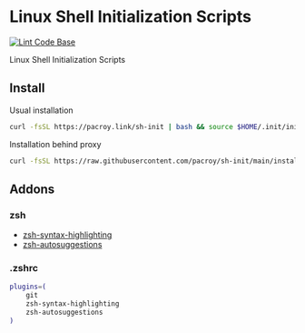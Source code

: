 # Linux Shell Initialization Scripts

[![Lint Code Base](https://github.com/pacroy/sh-init/actions/workflows/linter.yml/badge.svg?branch=main)](https://github.com/pacroy/sh-init/actions/workflows/linter.yml)

Linux Shell Initialization Scripts

## Install

Usual installation

```bash
curl -fsSL https://pacroy.link/sh-init | bash && source $HOME/.init/init.sh
```

Installation behind proxy

```bash
curl -fsSL https://raw.githubusercontent.com/pacroy/sh-init/main/install.sh -x "$proxy" | bash && source $HOME/.init/init.sh
```

## Addons

### zsh

- [zsh-syntax-highlighting](https://github.com/zsh-users/zsh-syntax-highlighting/blob/master/INSTALL.md#oh-my-zsh)
- [zsh-autosuggestions](https://github.com/zsh-users/zsh-autosuggestions/blob/master/INSTALL.md#oh-my-zsh)

### .zshrc

```bash
plugins=(
    git
    zsh-syntax-highlighting
    zsh-autosuggestions
)
```
